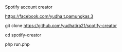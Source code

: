 Spotify account creator

https://facebook.com/yudha.t.pamungkas.3 

git clone https://github.com/yudhatira21/spotify-creator

cd spotify-creator

php run.php
